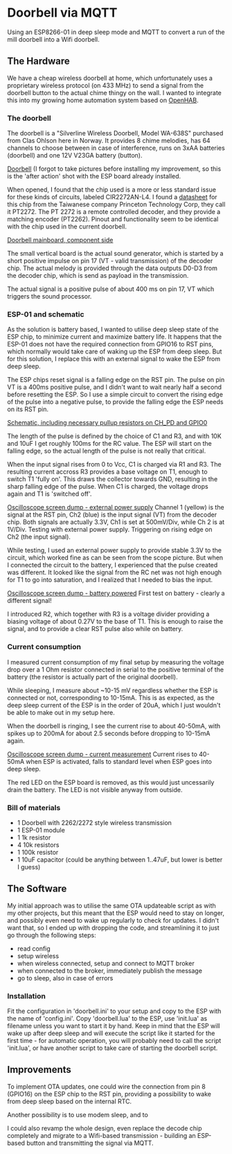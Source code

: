 # Doorbell via MQTT

Using an ESP8266-01 in deep sleep mode and MQTT to convert a run of the mill doorbell into a Wifi doorbell.

## The Hardware

We have a cheap wireless doorbell at home, which unfortunately uses a proprietary wireless protocol (on 433 MHz) to send a signal from the doorbell button to the actual chime thingy on the wall. I wanted to integrate this into my growing home automation system based on [OpenHAB](https://openhab.org).

### The doorbell

The doorbell is a "Silverline Wireless Doorbell, Model WA-638S" purchased from Clas Ohlson here in Norway. It provides 8 chime melodies, has 64 channels to choose between in case of interference, runs on 3xAA batteries (doorbell) and one 12V V23GA battery (button).

[Doorbell](imgs/doorbell.png)
(I forgot to take pictures before installing my improvement, so this is the 'after action' shot with the ESP board already installed.

When opened, I found that the chip used is a more or less standard issue for these kinds of circuits, labeled CIR2272AN-L4. I found a [datasheet](http://www.princeton.com.tw/Portals/0/Product/PT2272.pdf) for this chip from the Taiwanese company Princeton Technology Corp, they call it PT2272. The PT 2272 is a remote controlled decoder, and they provide a matching encoder (PT2262). Pinout and functionality seem to be identical with the chip used in the current doorbell.

[Doorbell mainboard, component side](imgs/board.png)

The small vertical board is the actual sound generator, which is started by a short positive impulse on pin 17 (VT - valid transmission) of the decoder chip. The actual melody is provided through the data outputs D0-D3 from the decoder chip, which is send as payload in the transmission.

The actual signal is a positive pulse of about 400 ms on pin 17, VT which triggers the sound processor.

### ESP-01 and schematic

As the solution is battery based, I wanted to utilise deep sleep state of the ESP chip, to minimize current and maximize battery life. It happens that the ESP-01 does not have the required connection from GPIO16 to RST pins, which normally would take care of waking up the ESP from deep sleep. But for this solution, I replace this with an external signal to wake the ESP from deep sleep.

The ESP chips reset signal is a falling edge on the RST pin. The pulse on pin VT is a 400ms positive pulse, and I didn't want to wait nearly half a second before resetting the ESP. So I use a simple circuit to convert the rising edge of the pulse into a negative pulse, to provide the falling edge the ESP needs on its RST pin.

[Schematic, including necessary pullup resistors on CH_PD and GPIO0](imgs/schematic.png)

The length of the pulse is defined by the choice of C1 and R3, and with 10K and 10uF I get roughly 100ms for the RC value. The ESP will start on the falling edge, so the actual length of the pulse is not really that critical.

When the input signal rises from 0 to Vcc, C1 is charged via R1 and R3. The resulting current accross R3 provides a base voltage on T1, enough to switch T1 'fully on'. This draws the collector towards GND, resulting in the sharp falling edge of the pulse. When C1 is charged, the voltage drops again and T1 is 'switched off'.

[Oscilloscope screen dump - external power supply](imgs/osci1.png)
Channel 1 (yellow) is the signal at the RST pin, Ch2 (blue) is the input signal (VT) from the decoder chip. Both signals are actually 3.3V, Ch1 is set at 500mV/Div, while Ch 2 is at 1V/Div. Testing with external power supply. Triggering on rising edge on Ch2 (the input signal).

While testing, I used an external power supply to provide stable 3.3V to the circuit, which worked fine as can be seen from the scope picture. But when I connected the circuit to the battery, I experienced that the pulse created was different. It looked like the signal from the RC net was not high enough for T1 to go into saturation, and I realized that I needed to bias the input.

[Oscilloscope screen dump - battery powered](imgs/osci2.png)
First test on battery - clearly a different signal!

I introduced R2, which together with R3 is a voltage divider providing a biasing voltage of about 0.27V to the base of T1. This is enough to raise the signal, and to provide a clear RST pulse also while on battery.

### Current consumption

I measured current consumption of my final setup by measuring the voltage drop over a 1 Ohm resistor connected in serial to the positive terminal of the battery (the resistor is actually part of the original doorbell).

While sleeping, I measure about ~10-15 mV regardless whether the ESP is connected or not, corresponding to 10-15mA. This is as expected, as the deep sleep current of the ESP is in the order of 20uA, which I just wouldn't be able to make out in my setup here.

When the doorbell is ringing, I see the current rise to about 40-50mA, with spikes up to 200mA for about 2.5 seconds before dropping to 10-15mA again.

[Oscilloscope screen dump - current measurement](imgs/osci3.png)
Current rises to 40-50mA when ESP is activated, falls to standard level when ESP goes into deep sleep.

The red LED on the ESP board is removed, as this would just uncessarily drain the battery. The LED is not visible anyway from outside.

### Bill of materials

* 1 Doorbell with 2262/2272 style wireless transmission
* 1 ESP-01 module
* 1 1k resistor
* 4 10k resistors
* 1 100k resistor
* 1 10uF capacitor (could be anything between 1..47uF, but lower is better I guess)

## The Software

My initial approach was to utilise the same OTA updateable script as with my other projects, but this meant that the ESP would need to stay on longer, and possibly even need to wake up regularly to check for updates. I didn't want that, so I ended up with dropping the code, and streamlining it to just go through the following steps:

* read config
* setup wireless
* when wireless connected, setup and connect to MQTT broker
* when connected to the broker, immediately publish the message
* go to sleep, also in case of errors

### Installation

Fit the configuration in 'doorbell.ini' to your setup and copy to the ESP with the name of 'config.ini'. Copy 'doorbell.lua' to the ESP, use 'init.lua' as filename unless you want to start it by hand. Keep in mind that the ESP will wake up after deep sleep and will execute the script like it started for the first time - for automatic operation, you will probably need to call the script 'init.lua', or have another script to take care of starting the doorbell script.

## Improvements

To implement OTA updates, one could wire the connection from pin 8 (GPIO16) on the ESP chip to the RST pin, providing a possibility to wake from deep sleep based on the internal RTC.

Another possibility is to use modem sleep, and to 

I could also revamp the whole design, even replace the decode chip completely and migrate to a Wifi-based transmission - building an ESP-based button and transmitting the signal via MQTT. 
